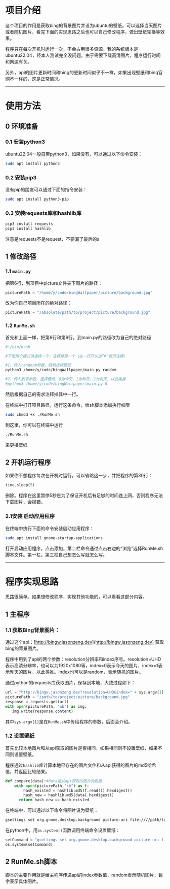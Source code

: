# 项目介绍

这个项目的作用是获取bing的背景图片并设为ubuntu的壁纸。可以选择当天图片或者随机图片，看完下面的实现思路之后也可以自己修改程序，做出壁纸轮播等效果。

程序只在每次开机时运行一次，不会占用很多资源。我的系统版本是ubuntu22.04，经本人测试完全没问题。由于需要下载高清图片，程序运行时间和网速有关。

另外，api的图片更新时间和bing的更新时间似乎不一样，如果出现壁纸和bing官网不一样的，这是正常情况。

*****

# 使用方法

## 0 环境准备
### 0.1 安装python3
ubuntu22.04一般自带python3，如果没有，可以通过以下命令安装：
```bash
sudo apt install python3
```

### 0.2 安装pip3
没有pip的朋友可以通过下面的指令安装：
```bash
sudo apt install python3-pip
```
### 0.3 安装requests库和hashlib库
```bash
pip3 install requests
pip3 install hashlib
```
注意是requests不是request，不要漏了最后的s
## 1 修改路径
### 1.1 ``main.py``
把第6行，到项目中picture文件夹下图片的路径：
```python
picturePath = "/home/y/code/bingWallpaper/picture/background.jpg"
```
改为你自己项目所在的绝对路径：
```python
picturePath = "/absolute/path/to/project/picture/background.jpg"
```
### 1.2 ``RunMe.sh``
首先和上面一样，把第6行和第9行，到main.py的路径改为自己的绝对路径

```bash
#!/bin/bash

#下面两个模式清选择一个，注释掉另一个（在一行开头加“#”表示注释）

#1、传入randonm参数，随机选择壁纸
python3 /home/y/code/bingWallpaper/main.py random

#2、传入数字参数，选择壁纸，0为今天，1为昨天，2为前天，以此类推
#python3 /home/y/code/bingWallpaper/main.py 0
```
然后根据自己的需求注释掉其中一行。

在终端中打开项目路径，运行这条命令，给sh脚本添加执行权限
```bash
sudo chmod +x ./RunMe.sh
```
到这里，你可以在终端中运行

```bash
./RunMe.sh
```
来更换壁纸


## 2 开机运行程序
如果你不想程序每次在开机时运行，可以省略这一步，并把程序的第30行：
```python
time.sleep(5)
```
删除。程序在这里暂停5秒是为了保证开机后有足够的时间连上网，否则程序无法下载图片，会报错。


### 2.1安装 启动应用程序
在终端中执行下面的命令安装启动应用程序：
```bash
sudo apt install gnome-startup-applications
``` 

打开启动应用程序，点击添加，第二栏命令通过点击右边的“浏览”选择RunMe.sh脚本文件。第一栏，第三栏自己想怎么写就怎么写。


******
# 程序实现思路

思路很简单。如果想修改程序，实现其他功能的，可以看看这部分内容。

## 1 主程序
### 1.1 获取Bing背景图片：
通过这个api：[http://bingw.jasonzeng.dev](http://bingw.jasonzeng.dev) 获取bing的背景图片。

程序中用到了api的两个参数：resolution分辨率和index序号。resolution=UHD表示高清分辨率，也可以为1920x1080等，index=0表示今天的图片，index=1表示昨天的图片，以此类推。index也可以是random，表示随机的图片。

通过python的requests库获取图片，保存到本地，大致过程如下：
```python
url = "http://bingw.jasonzeng.dev?resolution=UHD&index=" + sys.argv[1]
picturePath = "/path/to/project/picture/background.jpg"
response = requests.get(url)
with open(picturePath, "wb") as img:
   img.write(response.content)
```
其中``sys.argv[1]``是在``RunMe.sh``中传给程序的参数，后面会介绍。
### 1.2 设置壁纸

首先比较本地图片和从api获取的图片是否相同，如果相同则不设置壁纸，如果不同则设置壁纸。

程序通过``hashlib``库计算本地已存在的图片文件和从api获得的图片的md5哈希值，并返回比较结果。

```python
def compare(data):#data是从api获取的图片的数据
    with open(picturePath,"rb") as f:
        hash_existed = hashlib.md5(f.read()).hexdigest()
        hash_new = hashlib.md5(data).hexdigest()
      return hash_new == hash_existed
```
在终端中，可以通过以下命令将图片设为壁纸：
```bash
gsettings set org.gnome.desktop.background picture-uri file:////path/to/picture.jpg
```  
在python中，用``os.system()``函数调用终端命令设置壁纸：
```python
setCommand = "gsettings set org.gnome.desktop.background picture-uri file:///{}".format(picturePath)
os.system(setCommand)
```
## 2 RunMe.sh脚本
脚本的主要作用就是给主程序传递api的index参数值，random表示随机图片，数字表示具体图片。
